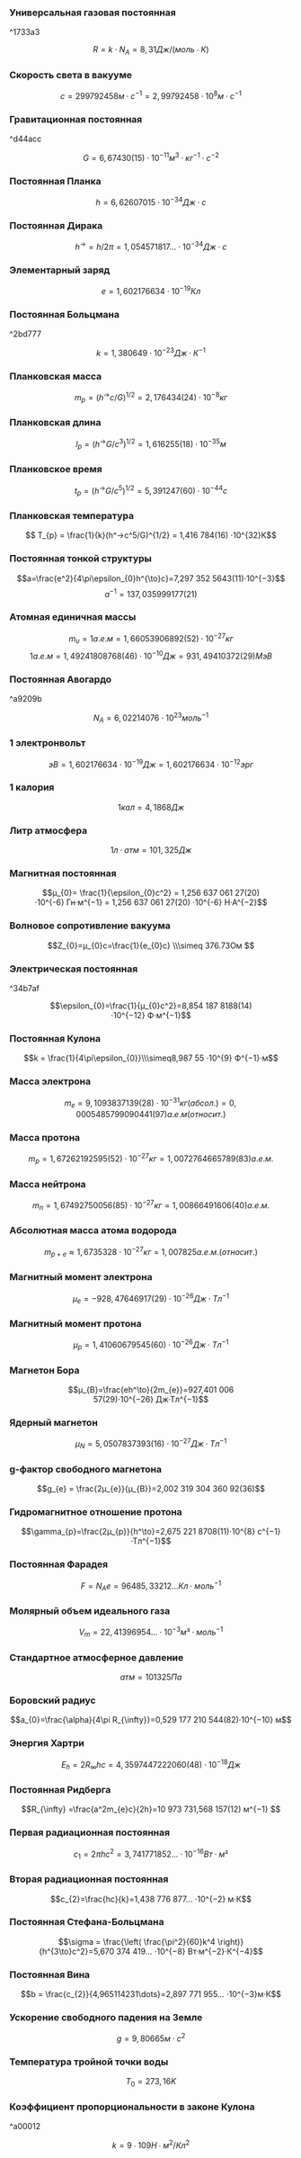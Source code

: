 ### Универсальная газовая постоянная

^1733a3

$$
R=k⋅N_{A}=8,31 Дж/(моль∙К)
$$
### Скорость света в вакууме
$$с = 299792458 м·с^{-1}=2,99792458⋅10^8 м·с^{-1}$$
### Гравитационная постоянная

^d44acc

$$G = 6,67430(15)⋅10^{−11} м^3·кг^{−1}·с^{−2}$$
### Постоянная Планка
$$h = 6,626 070 15⋅10^{−34} Дж·с$$
### Постоянная Дирака
$$h^→=h/2\pi = 1,054 571 817… ⋅10^{−34} Дж·с$$
### Элементарный заряд
$$e = 1,602 176 634⋅10^{−19} Кл$$
### Постоянная Больцмана

^2bd777

$$k = 1,380 649⋅10^{−23} Дж·К^{−1}$$
### Планковская масса
$$m_{p} = (h^→c/G)^{1/2} = 2,176 434(24)⋅10^{−8} кг$$
### Планковская длина
$$l_{p} = (h^→G/c^3)^{1/2} = 1,616 255(18)⋅10^{−35} м$$
### Планковское время
$$t_{p} = (h^→G/c^5)^{1/2} = 5,391 247(60)⋅10^{−44} с$$
### Планковская температура
$$ T_{p} = \frac{1}{k}(h^→c^5/G)^{1/2} = 1,416 784(16) ⋅10^{32}K$$
### Постоянная тонкой структуры
$$a=\frac{e^2}{4\pi\epsilon_{0}h^{\to}c}=7,297 352 5643(11)⋅10^{−3}$$
$$a^{-1}=137,035 999 177(21)$$
### Атомная единичная массы
$$m_{\upsilon}=1 а.е.м = 1,660 539 068 92(52)⋅10^{−27} кг$$
$$1 а.е.м = 1,492 418 087 68(46)⋅10^{−10} Дж  
= 931,494 103 72(29) МэВ$$
### Постоянная Авогардо

^a9209b

$$N_{A}=6,022 140 76⋅10^{23} моль^{−1}$$
### 1 электронвольт
$$эВ = 1,602 176 634⋅10^{−19} Дж  
= 1,602 176 634⋅10^{−12}эрг$$
### 1 калория
$$1 кал = 4,1868 Дж$$
### Литр атмосфера
$$1 л·атм = 101,325 Дж$$

### Магнитная постоянная
$$μ_{0}= \frac{1}{\epsilon_{0}c^2} = 1,256 637 061 27(20) ⋅10^{-6} Гн·м^{−1} = 1,256 637 061 27(20) ⋅10^{-6} Н·А^{−2}$$
### Волновое сопротивление вакуума
$$Z_{0}=μ_{0}c=\frac{1}{e_{0}c} \\\simeq 376.73Ом $$
### Электрическая постоянная

^34b7af

$$\epsilon_{0}=\frac{1}{μ_{0}c^2}=8,854 187 8188(14) ⋅10^{−12} Ф·м^{−1}$$
### Постоянная Кулона
$$k = \frac{1}{4\pi\epsilon_{0}}\\\simeq8,987 55 ⋅10^{9} Ф^{−1}·м$$
### Масса электрона
$$m_{e}=9,109 383 7139(28)⋅10^{−31}кг (абсол.) = 0,0005485799090441(97) а.е.м(относит.)$$

### Масса протона
$$m_{p}=1,672 621 925 95(52)⋅10^{−27} кг  
= 1,0072764665789(83) а. е. м.$$

### Масса нейтрона
$$m_{n}=1,674 927 500 56(85)⋅10^{−27} кг  
= 1,008 664 916 06(40) а. е. м.$$

### Абсолютная масса атома водорода
$$m_{p+e}  ≈ 1,673 5328⋅10^{−27} кг  
= 1,007825 а.е.м. (относит.)$$

### Магнитный момент электрона
$$μ_{e}=−928,476 469 17(29)⋅10^{−26} Дж·Тл^{−1}$$

### Магнитный момент протона
$$μ_{p}=1,410 606 795 45(60)⋅10^{−26} Дж·Тл^{−1}$$

### Магнетон Бора
$$μ_{B}=\frac{eh^\to}{2m_{e}}=927,401 006 57(29)⋅10^{−26} Дж·Тл^{−1}$$

### Ядерный магнетон
$$μ_{N}=5,050 783 7393(16)⋅10^{−27} Дж·Тл^{−1}$$

### g-фактор свободного магнетона
$$g_{e} = \frac{2μ_{e}}{μ_{B}}=2,002 319 304 360 92(36)$$

### Гидромагнитное отношение протона
$$\gamma_{p}=\frac{2μ_{p}}{h^\to}=2,675 221 8708(11)⋅10^{8} с^{−1}·Тл^{−1}$$

### Постоянная Фарадея
$$F = N_{A}e = 96 485,332 12… Кл·моль^{−1}$$

### Молярный объем идеального газа
$$V_{m}=22,413 969 54… ⋅10^{−3} м³·моль^{−1}$$

### Cтандартное атмосферное давление
$$атм = 101 325 Па$$

### Боровский радиус
$$a_{0}=\frac{\alpha}{4\pi R_{\infty}}=0,529 177 210 544(82)⋅10^{−10} м$$

### Энергия Хартри
$$E_{h}=2R_{\infty}hc = 4,359 744 722 2060(48)⋅10^{−18} Дж$$

### Постоянная Ридберга
$$R_{\infty} =\frac{a^2m_{e}c}{2h}=10 973 731,568 157(12) м^{−1} $$

### Первая радиационная постоянная
$$с_{1}=2\pi hc^2=3,741 771 852… ⋅10^{−16} Вт·м²$$

### Вторая радиационная постоянная
$$c_{2}=\frac{hc}{k}=1,438 776 877… ⋅10^{−2} м·К$$

### Постоянная Стефана-Больцмана
$$\sigma = \frac{\left( \frac{\pi^2}{60}k^4 \right)}{h^{3\to}c^2}=5,670 374 419… ⋅10^{−8} Вт·м^{−2}·К^{−4}$$

### Постоянная Вина
$$b = \frac{c_{2}}{4,965114231\dots}=2,897 771 955… ⋅10^{−3}м·К$$

### Ускорение свободного падения на Земле
$$g = 9,806 65 м·с^{2}$$

### Температура тройной точки воды
$$T_{0} =273,16 K$$

### Коэффициент пропорциональности в законе Кулона

^a00012

$$k = 9∙109 Н∙м^2/Кл^2$$
